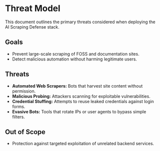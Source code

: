 # Threat Model

This document outlines the primary threats considered when deploying the AI Scraping Defense stack.

## Goals
- Prevent large-scale scraping of FOSS and documentation sites.
- Detect malicious automation without harming legitimate users.

## Threats
- **Automated Web Scrapers:** Bots that harvest site content without permission.
- **Malicious Probing:** Attackers scanning for exploitable vulnerabilities.
- **Credential Stuffing:** Attempts to reuse leaked credentials against login forms.
- **Evasive Bots:** Tools that rotate IPs or user agents to bypass simple filters.

## Out of Scope
- Protection against targeted exploitation of unrelated backend services.
